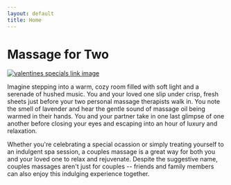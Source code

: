 ```yaml
---
layout: default
title: Home
---
```

<h1>Massage for Two</h1>

<div class="row">
	<div class="col-sm-12 center">
		<a href='/valentines-specials'>
			<img src='http://www.charlestonscmassage.com/valentine_massage_Charleston.png' alt='valentines specials link image'>
		</a>
	</div>
</div>

<p>
	Imagine stepping into a warm, cozy room filled with soft light and a serenade of hushed music.  
	You and your loved one slip under crisp, fresh sheets just before your two personal massage therapists walk in.  
	You note the smell of lavender and hear the gentle sound of massage oil being warmed in their hands.  
	You and your partner take in one last glimpse of one another before closing your eyes and escaping into an 
	hour of luxury and relaxation.

</p>
<p>
	Whether you're celebrating a special ocassion or simply treating yourself to an indulgent spa session, a couples massage is a great way for both you and your loved one to relax and rejuvenate. Despite the suggestive name, couples massages aren't just for couples -- friends and family members can also enjoy this indulging experience together.
</p>


